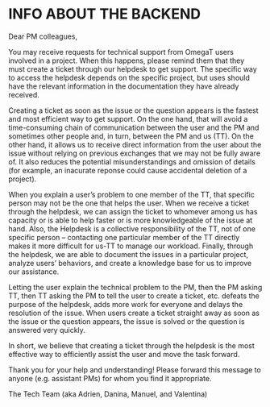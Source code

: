 # INFO ABOUT THE BACKEND 

Dear PM colleagues,

You may receive requests for technical support from OmegaT users involved in a project. When this happens, please remind them that they must create a ticket through our helpdesk to get support. The specific way to access the helpdesk depends on the specific project, but uses should have the relevant information in the documentation they have already received.

Creating a ticket as soon as the issue or the question appears is the fastest and most efficient way to get support. On the one hand, that will avoid a time-consuming chain of communication between the user and the PM and sometimes other people and, in turn, between the PM and us (TT). On the other hand, it allows us to receive direct information from the user about the issue without relying on previous exchanges that we may not be fully aware of. It also reduces the potential misunderstandings and omission of details (for example, an inacurate reponse could cause accidental deletion of a project). 

When you explain a user’s problem to one member of the TT, that specific person may not be the one that helps the user.  When we receive a ticket through the helpdesk, we can assign the ticket to whomever among us has capacity or is able to help faster or is more knowledgeable of the issue at hand. Also, the Helpdesk is a collective responsibility of the TT, not of one specific person – contacting one particular member of the TT directly makes it more difficult for us-TT to manage our workload. Finally, through the helpdesk, we are able to document the issues in a particular project, analyze users’ behaviors, and create a knowledge base for us to improve our assistance.

Letting the user explain the technical problem to the PM, then the PM asking TT, then TT asking the PM to tell the user to create a ticket, etc. defeats the purpose of the helpdesk, adds more work for everyone and delays the resolution of the issue. When users create a ticket straight away as soon as the issue or the question appears, the issue is solved or the question is answered very quickly.

In short, we believe that creating a ticket through the helpdesk is the most effective way to efficiently assist the user and move the task forward.

Thank you for your help and understanding! Please forward this message to anyone (e.g. assistant PMs) for whom you find it appropriate.

The Tech Team (aka Adrien, Danina, Manuel, and Valentina)